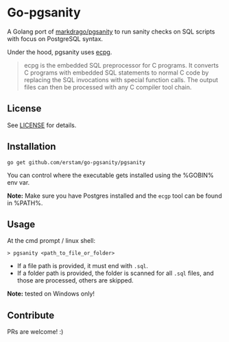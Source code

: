 # Go-pgsanity

A Golang port of [markdrago/pgsanity](https://github.com/markdrago/pgsanity)
to run sanity checks on SQL scripts with focus on PostgreSQL syntax.

Under the hood, pgsanity uses
[ecpg](https://www.postgresql.org/docs/current/app-ecpg.html).

> ecpg is the embedded SQL preprocessor for C programs.
> It converts C programs with embedded SQL statements to
> normal C code by replacing the SQL invocations with
> special function calls. The output files can then be
> processed with any C compiler tool chain.

## License

See [LICENSE](./LICENSE) for details.

## Installation

```
go get github.com/erstam/go-pgsanity/pgsanity
```

You can control where the executable gets installed
using the %GOBIN% env var.

**Note:** Make sure you have Postgres installed and the `ecgp` tool
can be found in %PATH%.

## Usage

At the cmd prompt / linux shell:

```
> pgsanity <path_to_file_or_folder>
```

- If a file path is provided, it must end with `.sql`.
- If a folder path is provided, the folder is scanned for all `.sql` files,
and those are processed, others are skipped.
  
**Note:** tested on Windows only!

## Contribute

PRs are welcome! :)
